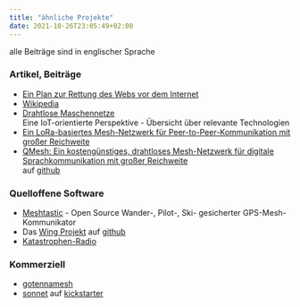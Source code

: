 ```yaml
---
title: "ähnliche Projekte"
date: 2021-10-26T23:05:49+02:00
---
```

alle Beiträge sind in englischer Sprache
### Artikel, Beiträge
- [Ein Plan zur Rettung des Webs vor dem Internet](https://staltz.com/a-plan-to-rescue-the-web-from-the-internet.html)
- [Wikipedia](https://en.wikipedia.org/wiki/Mesh_networking)
- [Drahtlose Maschennetze](https://www.mdpi.com/1999-5903/11/4/99)<br>
  Eine IoT-orientierte Perspektive - Übersicht über relevante Technologien 
- [Ein LoRa-basiertes Mesh-Netzwerk für Peer-to-Peer-Kommunikation mit großer Reichweite](https://www.mdpi.com/1424-8220/21/13/4314/htm)
- [QMesh: Ein kostengünstiges, drahtloses Mesh-Netzwerk für digitale Sprachkommunikation mit großer Reichweite](https://www.rmham.org/wp-content/uploads/2021/02/RMHR_NerdFest_2021_-_QMesh_-_Dan_Fay_KG5VBY.pdf)<br>
  auf [github](https://github.com/faydr/QMesh)

### Quelloffene Software
- [Meshtastic](https://meshtastic.org/) - Open Source Wander-, Pilot-, Ski-  gesicherter GPS-Mesh-Kommunikator
- Das [Wing Projekt](http://www.wing-project.org/)
  auf [github](https://github.com/wing-project/wing-project.github.io/wiki)
- [Katastrophen-Radio](https://github.com/sudomesh/disaster-radio)

### Kommerziell
- [gotennamesh](https://gotennamesh.com)
- [sonnet](http://www.sonnetlabs.com/) auf
  [kickstarter](https://www.kickstarter.com/projects/sonnet/sonnet-decentralized-mobile-communication)
